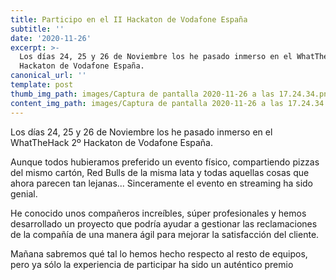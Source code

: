 ```yaml
---
title: Participo en el II Hackaton de Vodafone España
subtitle: ''
date: '2020-11-26'
excerpt: >-
  Los días 24, 25 y 26 de Noviembre los he pasado inmerso en el WhatTheHack 2º
  Hackaton de Vodafone España.
canonical_url: ''
template: post
thumb_img_path: images/Captura de pantalla 2020-11-26 a las 17.24.34.png
content_img_path: images/Captura de pantalla 2020-11-26 a las 17.24.34.png
---
```


Los días 24, 25 y 26 de Noviembre los he pasado inmerso en el WhatTheHack 2º Hackaton de Vodafone España.

Aunque todos hubieramos preferido un evento físico, compartiendo pizzas del mismo cartón, Red Bulls de la misma lata y todas aquellas cosas que ahora parecen tan lejanas... Sinceramente el evento en streaming ha sido genial.

He conocido unos compañeros increíbles, súper profesionales y hemos desarrollado un proyecto que podría ayudar a gestionar las reclamaciones de la compañía de una manera ágil para mejorar la satisfacción del cliente.

Mañana sabremos qué tal lo hemos hecho respecto al resto de equipos, pero ya sólo la experiencia de participar ha sido un auténtico premio